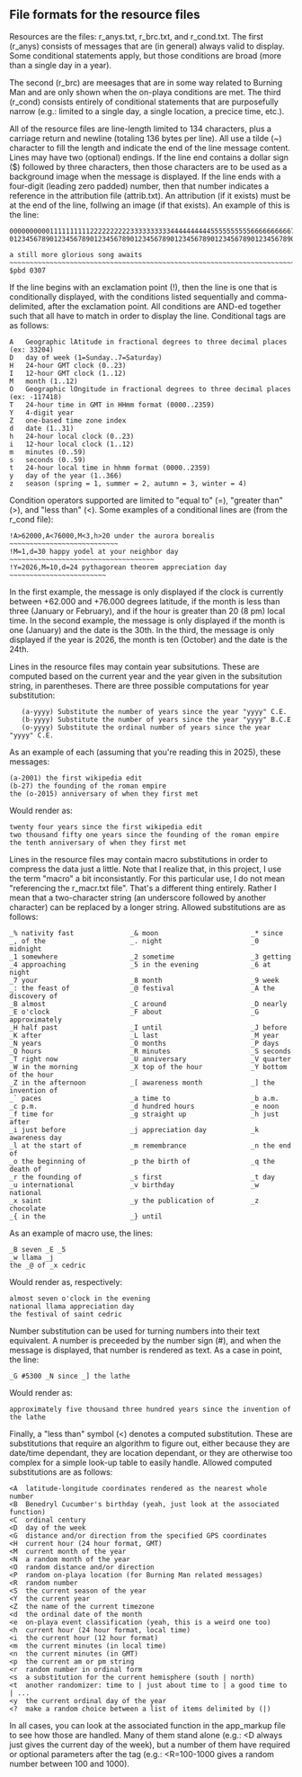 ## File formats for the resource files

Resources are the files: r_anys.txt, r_brc.txt, and r_cond.txt.  The first (r_anys) consists of messages
that are (in general) always valid to display.  Some conditional statements apply, but those conditions
are broad (more than a single day in a year).

The second (r_brc) are meesages that are in some way related to Burning Man and are only shown when the
on-playa conditions are met.  The third (r_cond) consists entirely of conditional statements that are
purposefully narrow (e.g.: limited to a single day, a single location, a precice time, etc.).

All of the resource files are line-length limited to 134 characters, plus a carriage return and newline
(totaling 136 bytes per line).  All use a tilde (~) character to fill the length and indicate the end of
the line message content.  Lines may have two (optional) endings.  If the line end contains a dollar sign
($) followed by three characters, then those characters are to be used as a background image when the
message is displayed.  If the line ends with a four-digit (leading zero padded) number, then that number
indicates a reference in the attribution file (attrib.txt).  An attribution (if it exists) must be at the
end of the line, follwing an image (if that exists).  An example of this is the line:

    0000000000111111111122222222223333333333444444444455555555556666666666777777777788888888889999999999000000000011111111112222222222333333
    0123456789012345678901234567890123456789012345678901234567890123456789012345678901234567890123456789012345678901234567890123456789012345

    a still more glorious song awaits ~~~~~~~~~~~~~~~~~~~~~~~~~~~~~~~~~~~~~~~~~~~~~~~~~~~~~~~~~~~~~~~~~~~~~~~~~~~~~~~~~~~~~~~~~~ $pbd 0307

If the line begins with an exclamation point (!), then the line is one that is conditionally displayed,
with the conditions listed sequentially and comma-delimited, after the exclamation point.  All conditions
are AND-ed together such that all have to match in order to display the line.  Conditional tags are as
follows:

    A   Geographic lAtitude in fractional degrees to three decimal places (ex: 33204)
    D   day of week (1=Sunday..7=Saturday)
    H   24-hour GMT clock (0..23)
    I   12-hour GMT clock (1..12)
    M   month (1..12)
    O   Geographic lOngitude in fractional degrees to three decimal places (ex: -117418)
    T   24-hour time in GMT in HHmm format (0000..2359)
    Y   4-digit year
    Z   one-based time zone index
    d   date (1..31)
    h   24-hour local clock (0..23)
    i   12-hour local clock (1..12)
    m   minutes (0..59)
    s   seconds (0..59)
    t   24-hour local time in hhmm format (0000..2359)
    y   day of the year (1..366)
    z   season (spring = 1, summer = 2, autumn = 3, winter = 4)

Condition operators supported are limited to "equal to" (=), "greater than" (>), and "less than" (<).  Some
examples of a conditional lines are (from the r_cond file):

    !A>62000,A<76000,M<3,h>20 under the aurora borealis ~~~~~~~~~~~~~~~~~~~~~~~~~~~
    !M=1,d=30 happy yodel at your neighbor day ~~~~~~~~~~~~~~~~~~~~~~~~~~~~~~~~~~~~
    !Y=2026,M=10,d=24 pythagorean theorem appreciation day ~~~~~~~~~~~~~~~~~~~~~~~~

In the first example, the message is only displayed if the clock is currently between +62.000 and +76.000 degrees latitude, if the month
is less than three (January or February), and if the hour is greater than 20 (8 pm) local time.  In the second example, the message is
only displayed if the month is one (January) and the date is the 30th.  In the third, the message is only displayed if the year is 2026,
the month is ten (October) and the date is the 24th.

Lines in the resource files may contain year subsitutions.  These are computed based on the current year and the year given in the
subsitution string, in parentheses.  There are three possible computations for year substitution:
```
   (a-yyyy) Substitute the number of years since the year "yyyy" C.E.
   (b-yyyy) Substitute the number of years since the year "yyyy" B.C.E
   (o-yyyy) Substitute the ordinal number of years since the year "yyyy" C.E.
```
As an example of each (assuming that you're reading this in 2025), these messages:

    (a-2001) the first wikipedia edit
    (b-27) the founding of the roman empire
    the (o-2015) anniversary of when they first met

Would render as:

    twenty four years since the first wikipedia edit
    two thousand fifty one years since the founding of the roman empire
    the tenth anniversary of when they first met

Lines in the resource files may contain macro substitutions in order to compress the data just a little.  Note that I realize that, in
this project, I use the term "macro" a bit inconsistantly.  For this particular use, I do not mean "referencing the r_macr.txt file".
That's a different thing entirely.  Rather I mean that a two-character string (an underscore followed by another character) can be
replaced by a longer string.  Allowed substitutions are as follows:

    _% nativity fast              _& moon                       _* since
    _, of the                     _. night                      _0 midnight
    _1 somewhere                  _2 sometime                   _3 getting
    _4 approaching                _5 in the evening             _6 at night
    _7 your                       _8 month                      _9 week
    _: the feast of               _@ festival                   _A the discovery of
    _B almost                     _C around                     _D nearly
    _E o'clock                    _F about                      _G approximately
    _H half past                  _I until                      _J before
    _K after                      _L last                       _M year
    _N years                      _O months                     _P days
    _Q hours                      _R minutes                    _S seconds
    _T right now                  _U anniversary                _V quarter
    _W in the morning             _X top of the hour            _Y bottom of the hour
    _Z in the afternoon           _[ awareness month            _] the invention of
    _` paces                      _a time to                    _b a.m.
    _c p.m.                       _d hundred hours              _e noon
    _f time for                   _g straight up                _h just after
    _i just before                _j appreciation day           _k awareness day
    _l at the start of            _m remembrance                _n the end of
    _o the beginning of           _p the birth of               _q the death of
    _r the founding of            _s first                      _t day
    _u international              _v birthday                   _w national
    _x saint                      _y the publication of         _z chocolate
    _{ in the                     _} until

As an example of macro use, the lines:

    _B seven _E _5
    _w llama _j
    the _@ of _x cedric

Would render as, respectively:

    almost seven o'clock in the evening
    national llama appreciation day
    the festival of saint cedric

Number substitution can be used for turning numbers into their text equivalent.  A number is preceeded by the number sign (#),
and when the message is displayed, that number is rendered as text.  As a case in point, the line:

    _G #5300 _N since _] the lathe

Would render as:

    approximately five thousand three hundred years since the invention of the lathe

Finally, a "less than" symbol (<) denotes a computed substitution.  These are substitutions that require an algorithm to figure
out, either because they are date/time dependant, they are location dependant, or they are otherwise too complex for a simple
look-up table to easily handle.  Allowed computed substitutions are as follows:

    <A  latitude-longitude coordinates rendered as the nearest whole number
    <B  Benedryl Cucumber's birthday (yeah, just look at the associated function)
    <C  ordinal century
    <D  day of the week
    <G  distance and/or direction from the specified GPS coordinates
    <H  current hour (24 hour format, GMT)
    <M  current month of the year
    <N  a random month of the year
    <O  random distance and/or direction
    <P  random on-playa location (for Burning Man related messages)
    <R  random number
    <S  the current season of the year
    <Y  the current year
    <Z  the name of the current timezone
    <d  the ordinal date of the month
    <e  on-playa event classification (yeah, this is a weird one too)
    <h  current hour (24 hour format, local time)
    <i  the current hour (12 hour format)
    <m  the current minutes (in local time)
    <n  the current minutes (in GMT)
    <p  the current am or pm string
    <r  random number in ordinal form
    <s  a substitution for the current hemisphere (south | north)
    <t  another randomizer: time to | just about time to | a good time to | ...
    <y  the current ordinal day of the year
    <?  make a random choice between a list of items delimited by (|)

In all cases, you can look at the associated function in the app_markup file to see how those are handled.  Many of them
stand alone (e.g.: <D always just gives the current day of the week), but a number of them have required or optional
parameters after the tag (e.g.: <R=100-1000 gives a random number between 100 and 1000).


